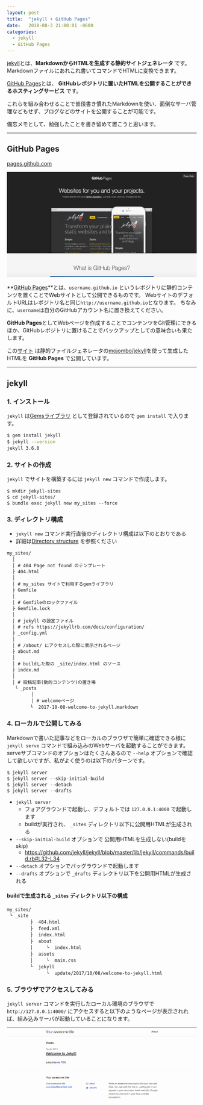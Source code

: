 ```yaml
---
layout: post
title:  "jekyll + GitHub Pages"
date:   2018-08-3 21:00:01 -0600
categories:
  - jekyll
  - GitHub Pages
---
```


[jekyll](https://jekyllrb.com/)とは、**MarkdownからHTMLを生成する静的サイトジェネレータ** です。
Markdownファイルにあれこれ書いてコマンドでHTMLに変換できます。

[GitHub Pages](https://pages.github.com/)とは、 **GitHubレポジトリに置いたHTMLを公開することができるホスティングサービス** です。

これらを組み合わせることで普段書き慣れたMarkdownを使い、面倒なサーバ管理などもせず、ブログなどのサイトを公開することが可能です。

備忘メモとして、勉強したことを書き留めて置こうと思います。

---

## GitHub Pages

[pages.github.com](https://pages.github.com/)

[![](/images/github_pages_top.jpg)](https://pages.github.com/)

**[GitHub Pages](https://pages.github.com/)**とは、`username.github.io` というレポジトリに静的コンテンツを置くことでWebサイトとして公開できるものです。
WebサイトのデフォルトURLはレポジトリ名と同じ`http://username.github.io`となります。
ちなみに、`username`は自分のGitHubアカウント名に置き換えてください。

**GitHub Pages**としてWebページを作成することでコンテンツをGit管理にできるほか、GitHubレポジトリに置けることでバックアップとしての意味合いも果たします。


この[サイト](https://maehachi08.github.io/) は静的ファイルジェネレータの[mojombo/jekyll](https://github.com/jekyll/jekyll)を使って生成したHTMLを **GitHub Pages** で公開しています。

---

## jekyll

### 1. インストール

`jekyll` は[Gemsライブラリ](https://rubygems.org/gems/jekyll) として登録されているので `gem install` で入ります。

  ```sh
$ gem install jekyll
$ jekyll --version
jekyll 3.6.0
```

### 2. サイトの作成

`jekyll` でサイトを構築するには `jekyll new` コマンドで作成します。

  ```
$ mkdir jekyll-sites
$ cd jekyll-sites/
$ bundle exec jekyll new my_sites --force
```

### 3. ディレクトリ構成
   * `jekyll new` コマンド実行直後のディレクトリ構成は以下のとおりである
   * 詳細は[Directory structure](https://jekyllrb.com/docs/structure/) を参照ください

```
my_sites/
  │
  │ # 404 Page not found のテンプレート
  ├ 404.html
  │
  │ # my_sites サイトで利用するgemライブラリ
  ├ Gemfile
  │
  │ # Gemfileのロックファイル
  ├ Gemfile.lock
  │
  │ # jekyll の設定ファイル
  │ # refs https://jekyllrb.com/docs/configuration/
  ├ _config.yml
  │
  │ # /about/ にアクセスした際に表示されるページ
  ├ about.md
  │
  │ # buildした際の _site/index.html のソース
  ├ index.md
  │
  │ # 投稿記事(動的コンテンツ)の置き場
   └ _posts
         │
         │ # welcomeページ
　       └  2017-10-08-welcome-to-jekyll.markdown
```

### 4. ローカルで公開してみる

Markdownで書いた記事などをローカルのブラウザで簡単に確認できる様に `jekyll serve` コマンドで組み込みのWebサーバを起動することができます。
serveサブコマンドのオプションはたくさんあるので `--help` オプションで確認して欲しいですが、私がよく使うのは以下のパターンです。
  ```
$ jekyll server
$ jekyll server --skip-initial-build
$ jekyll server --detach
$ jekyll server --drafts
  ```

  * `jekyll server`
     * フォアグラウンドで起動し、デフォルトでは `127.0.0.1:4000` で起動します
     * buildが実行され、 `_sites` ディレクトリ以下に公開用HTMLが生成される
  * `--skip-initial-build` オプションで 公開用HTMLを生成しない(buildをskip)
    * https://github.com/jekyll/jekyll/blob/master/lib/jekyll/commands/build.rb#L32-L34
  * `--detach` オプションでバッグラウンドで起動します
  * `--drafts` オプションで `_drafts` ディレクトリ以下を公開用HTMLが生成される

#### buildで生成される `_sites` ディレクトリ以下の構成

  ```
my_sites/
   └ _site
　       ├  404.html
　       ├  feed.xml
　       ├  index.html
　       ├  about
　       │     └  index.html
　       ├  assets
　       │     └  main.css
　       └  jekyll
　             └  update/2017/10/08/welcome-to-jekyll.html
  ```

### 5. ブラウザでアクセスしてみる

`jekyll server` コマンドを実行したローカル環境のブラウザで `http://127.0.0.1:4000/` にアクセスすると以下のようなページが表示されれば、組み込みサーバが起動していることになります。

  ![](/images/jekyll_first_top.png)

